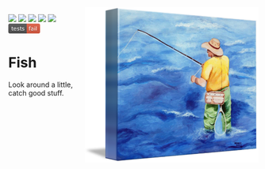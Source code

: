 <img align=right  width=350 src="/docs/Fly-Fishing_art.png">

<img
src="https://img.shields.io/badge/license-BSD2-ff69b4"> <a 
href="https://zenodo.org/badge/latestdoi/631627449"><img
src="https://zenodo.org/badge/631627449.svg"></a> <img
src="https://img.shields.io/badge/purpose-se--ai-blueviolet"> <img
src="https://img.shields.io/badge/platform-osx,linux-pink">  <img
src="https://img.shields.io/badge/language-python3.11-yellow"> <img
src="docs/results.png"> 


# Fish

Look around a little, catch good stuff.
